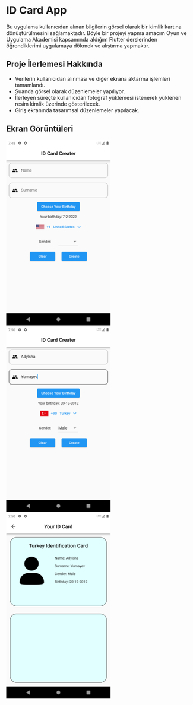 # ID Card App
Bu uygulama kullanıcıdan alınan bilgilerin görsel olarak bir kimlik kartına dönüştürülmesini sağlamaktadır. 
Böyle bir projeyi yapma amacım Oyun ve Uygulama Akademisi kapsamında aldığım Flutter derslerinden öğrendiklerimi uygulamaya dökmek ve alıştırma yapmaktır.

## Proje İlerlemesi Hakkında
- Verilerin kullanıcıdan alınması ve diğer ekrana aktarma işlemleri tamamlandı.
- Şuanda görsel olarak düzenlemeler yapılıyor.
- İlerleyen süreçte kullanıcıdan fotoğraf yüklemesi istenerek yüklenen resim kimlik üzerinde gösterilecek.
- Giriş ekranında tasarımsal düzenlemeler yapılacak.

## Ekran Görüntüleri

<img src= "https://github.com/AdylshaY/id_card_app/blob/master/screenshots/login1.png?raw=true" height = "500">
<img src= "https://github.com/AdylshaY/id_card_app/blob/master/screenshots/login2.png?raw=true" height = "500">
<img src= "https://github.com/AdylshaY/id_card_app/blob/master/screenshots/card_screen.png?raw=true" height = "500">
